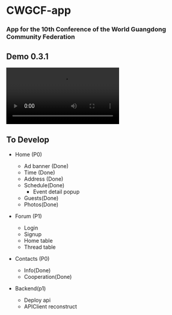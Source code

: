 #  CWGCF-app

### App for the 10th Conference of the World Guangdong Community Federation

## Demo 0.3.1

![](./demos/demo_0_3_1.mp4)

## To Develop

- Home (P0)
    - Ad banner (Done)
    - Time (Done)
    - Address (Done)
    - Schedule(Done)
        - Event detail popup
    - Guests(Done)
    - Photos(Done)
- Forum (P1)
    - Login
    - Signup
    - Home table
    - Thread table
- Contacts (P0)
    - Info(Done)
    - Cooperation(Done)
    
- Backend(p1)
    - Deploy api
    - APIClient reconstruct
